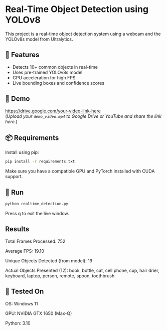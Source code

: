 # Real-Time Object Detection using YOLOv8

This project is a real-time object detection system using a webcam and the YOLOv8s model from Ultralytics.

## 🔧 Features
- Detects 10+ common objects in real-time
- Uses pre-trained YOLOv8s model
- GPU acceleration for high FPS
- Live bounding boxes and confidence scores

## 🎥 Demo

https://drive.google.com/your-video-link-here  
(*Upload your `demo_video.mp4` to Google Drive or YouTube and share the link here.*)

## 📦 Requirements

Install using pip:

```bash
pip install -r requirements.txt
```
Make sure you have a compatible GPU and PyTorch installed with CUDA support.
## 🚀 Run
```bash
python realtime_detection.py
```
Press q to exit the live window.

## Results
Total Frames Processed: 752

Average FPS: 19.10

Unique Objects Detected (from model): 19

Actual Objects Presented (12):
book, bottle, cat, cell phone, cup, hair drier, keyboard, laptop, person, remote, spoon, toothbrush

## 🧪 Tested On
OS: Windows 11

GPU: NVIDIA GTX 1650 (Max-Q)

Python: 3.10

